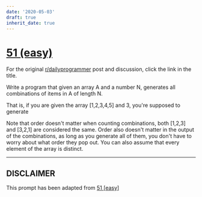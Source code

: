 ```yaml
---
date: '2020-05-03'
draft: true
inherit_date: true
---
```


# [51 (easy)](https://www.reddit.com/r/dailyprogrammer/comments/ti5jc/5112012_challenge_51_easy/)

For the original [r/dailyprogrammer](https://www.reddit.com/r/dailyprogrammer/) post and discussion, click the link in the title.

Write a program that given an array A and a number N, generates all combinations of items in A of length N.

That is, if you are given the array [1,2,3,4,5] and 3, you're supposed to generate

Note that order doesn't matter when counting combinations, both [1,2,3] and [3,2,1] are considered the same. Order also doesn't matter in the output of the combinations, as long as you generate all of them, you don't have to worry about what order they pop out. You can also assume that every element of the array is distinct.


----
## **DISCLAIMER**
This prompt has been adapted from [51 [easy]](https://www.reddit.com/r/dailyprogrammer/comments/ti5jc/5112012_challenge_51_easy/
)
